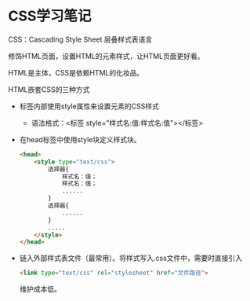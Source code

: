 # CSS学习笔记

CSS：Cascading Style Sheet  层叠样式表语言

修饰HTML页面，设置HTML的元素样式，让HTML页面更好看。

HTML是主体，CSS是依赖HTML的化妆品。



HTML嵌套CSS的三种方式

* 标签内部使用style属性来设置元素的CSS样式

  * 语法格式：<标签 style="样式名:值:样式名:值"></标签>

* 在head标签中使用style块定义样式块。

  ```html
  <head>
      <style type="text/css">
          选择器{
              样式名：值；
              样式名：值；
              ......
          }
          选择器{
              ......
          }
          .....
      </style>
  </head>
  ```

* 链入外部样式表文件（最常用）。将样式写入.css文件中，需要时直接引入

  ```html
  <link type="text/css" rel="stylesheet" href="文件路径">
  ```

  维护成本低。
